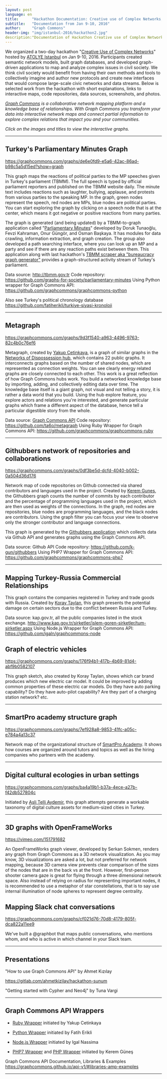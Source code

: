 ```yaml
---
layout: post
language: en
title:      "Hackathon Documentation: Creative use of Complex Networks, Istanbul"
subtitle:   "Documentation from Jan 9-10, 2016"
author:     "Graph Commons"
header-img: "img/istanbul-2016/hackathon2.jpg"
description:"Documentation of Hackathon Creative use of Complex Networks, Istanbul, January 9-10th, 2016"
---
```


We organized a two-day hackathon "[Creative Use of Complex Networks](https://graphcommons.github.io/hackathons/2015/12/23/istanbul-creative-use-of-complex-networks/)" hosted by [ATOLYE Istanbul](http://atolyeistanbul.co/roof/#atolyeeng) on Jan 9-10, 2016. Participants created semantic network models, built graph databases, and developed graph-driven applications to map and analyze complex issues in civil society. We think civil society would benefit from having their own methods and tools to collectively imagine and author new protocols and create new interfaces that would compose large-scale civic networks and data streams. Below is selected work from the hackathon with short explanations, links to interactive maps, code repositories, data sources, screenshots, and photos.

*[Graph Commons](https://graphcommons.com/) is a collaborative network mapping platform and a knowledge base of relationships. With Graph Commons you transform your data into interactive network maps and connect partial information to explore complex relations that impact you and your communities.*

*Click on the images and titles to view the interactive graphs.*

---

## Turkey's Parliamentary Minutes Graph

https://graphcommons.com/graphs/de6e0fd9-e5a6-42ac-86ad-b98c5a5d15ed?show=graph

This graph maps the reactions of political parties to the MP speeches given in Turkey's parliament (TBMM). The full speech is typed by official parliament reporters and published on the TBMM website daily. The minute text includes reactions such as laughter, bullying, applause, and protests from various parties to the speaking MP. In the graph, green nodes represent the speech, red nodes are MPs, blue nodes are political parties. You can start exploring the graph by clicking on a speech node that is at the center, which means it got negative or positive reactions from many parties.

The graph is generated (and being updated) by a TBMM-to-graph application called "[Parliamentary Minutes](https://github.com/graphs-for-society/parliamentary-minutes)" developed by Doruk Tunaoğlu, Fevzi Kahraman, Onur Güngör, and Osman Başkaya. It has modules for data crawling, information extraction, and graph creation. The group also developed a path searching interface, where you can look up an MP and a party and see if there are any reaction paths exist between them. This application along with last hackathon's [TBMM scraper aka "bureaucracy graph generator"](https://github.com/meclistakip/tbmm-scraper) provides a graph-structured activity stream of Turkey's parliament.

Data source: http://tbmm.gov.tr
Code repository: https://github.com/graphs-for-society/parliamentary-minutes
Using Python wrapper for Graph Commons API: https://github.com/graphcommons/graphcommons-python

Also see Turkey's political chronology database
https://github.com/fatiherikli/turkiye-siyasi-kronoloji

---

## Metagraph

https://graphcommons.com/graphs/9d3f1540-a963-4496-9763-82c4b0c76ef6

Metagraph, created by [Yakup Cetinkaya](https://github.com/ta6o), is a graph of similar graphs in the [Networks of Dispossession hub](https://graphcommons.com/hubs/mulksuzlestirme), which contains 22 public graphs. It interconnects graphs based on the number of shared nodes, which are represented as connection weights. You can see clearly energy related graphs are closely connected to each other. This work is a great reflection of how Graph Commons hubs work. You build a networked knowledge base by importing, adding, and collectively editing data over time. The knowledge base itself is a giant graph, not visual and not telling a story, it is rather a data world that you build. Using the hub explore feature, you explore actors and relations you're interested, and generate particular graphs which frame a different aspect of the database, hence tell a particular digestible story from the whole.

Data source: [Graph Commons API](https://graphcommons.com/dev)
Code repository: https://github.com/ta6o/metagraph
Using Ruby Wrapper for Graph Commons API: https://github.com/graphcommons/graphcommons-ruby

---

## Githubbers network of repositories and collaborations

https://graphcommons.com/graphs/0df3be5d-dcfd-4040-b002-0a504d36d176

Network map of code repositories on Github connected via shared contributors and languages used in the project. Created by [Kerem Gunes](https://github.com/k-gun), the Githubbers graph counts the number of commits by each contributor and the percentage of programming languages used in the project, which are then used as weights of the connections. In the graph, red nodes are repositories, blue nodes are programming languages, and the black nodes are contributors. Using the graph filter you can focus your view to observe only the stronger contributor and language connections.

This graph is generated by the [Githubbers application](https://github.com/k-gun/githubbers) which collects data via Github API and generates graphs using the Graph Commons API.

Data source: Github API
Code repository: https://github.com/k-gun/githubbers
Using PHP7 Wrapper for Graph Commons API: https://github.com/graphcommons/graphcommons-php7

---

## Mapping Turkey-Russia Commercial Relationships

This graph contains the companies registered in Turkey and trade goods with Russia. Created by [Koray Taylan](https://github.com/koraytaylan), this graph presents the potential damage on certain sectors due to the conflict between Russia and Turkey.

Data source: kap.gov.tr, all the public companies listed in the stock exchange. http://www.kap.gov.tr/sirketler/islem-goren-sirketler/tum-sirketler.aspx
Using Node.js Wrapper for Graph Commons API: https://github.com/igaln/graphcommons-node

## Graph of electric vehicles

https://graphcommons.com/graphs/176f94b1-417b-4b69-81d4-abf9b0582107

This graph sketch, also created by Koray Taylan, shows which car brand produces which new electric car model. It could be improved by adding common properties of these electric car models. Do they have auto parking capability? Do they have auto-pilot capability? Are they part of a charging station network? etc.

---

## SmartPro academy structure graph

https://graphcommons.com/graphs/7ef928a8-9853-41fc-a05c-e784a4a13c37

Network map of the organizational structure of [SmartPro Academy](http://www.smartpro.com.tr/). It shows how courses are organized around tutors and topics as well as the hiring companies who partners with the academy.

---

## Digital cultural ecologies in urban settings

https://graphcommons.com/graphs/ba4a19b1-b37a-4ece-a27b-f42db527804c

Initiated by [Asli Telli Aydemir](https://twitter.com/aslitelli), this graph attempts generate a workable taxonomy of digital culture assets for medium-sized cities in Turkey.

---

## 3D graphs with OpenFrameWorks

https://vimeo.com/151791682

An OpenFrameWorks graph viewer, developed by Serkan Sokmen, renders any graph from Graph Commons as a 3D network visualization. As you may know, 3D visualizations are asked a lot, but not preferred for network mapping, because 3D camera view prevents clear comparison of the sizes of the nodes that are in the back vs at the front. However, first-person shooter camera gaze is great for flying through a three dimensional network space. Also instead of relying on radius for representing important nodes, it is recommended to use a metaphor of star constellations, that is to say use internal illumination of node spheres to represent degree centrality.


## Mapping Slack chat conversations

https://graphcommons.com/graphs/cf021d76-70d8-4179-805f-dca822a11ee9

We've built a @graphbot that maps public conversations, who mentions whom, and who is active in which channel in your Slack team.


---

## Presentations

"How to use Graph Commons API" by Ahmet Kızılay

https://gitlab.com/ahmetkizilay/hackathon-sunum

"Getting started with Cypher and Neo4j" by Tuna Vargi

---

## Graph Commons API Wrappers

- [Ruby Wrapper](https://github.com/ta6o/graphcommons-ruby) initiated by Yakup Cetinkaya

- [Python Wrapper](https://github.com/graphcommons/graphcommons-python) initiated by Fatih Erikli

- [Node.js Wrapper](https://github.com/igaln/graphcommons-node) initiated by Igal Nassima

- [PHP7 Wrapper](https://github.com/graphcommons/graphcommons-php7) and [PHP Wrapper](https://github.com/graphcommons/graphcommons-php) initiated by Kerem Güneş

Graph Commons API Documentation, Libraries & Examples
https://graphcommons.github.io/api-v1/#libraries-amp-examples

---

